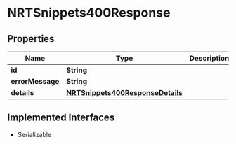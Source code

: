 

# NRTSnippets400Response


## Properties

Name | Type | Description | Notes
------------ | ------------- | ------------- | -------------
**id** | **String** |  |  [optional]
**errorMessage** | **String** |  |  [optional]
**details** | [**NRTSnippets400ResponseDetails**](NRTSnippets400ResponseDetails.md) |  |  [optional]


## Implemented Interfaces

* Serializable


